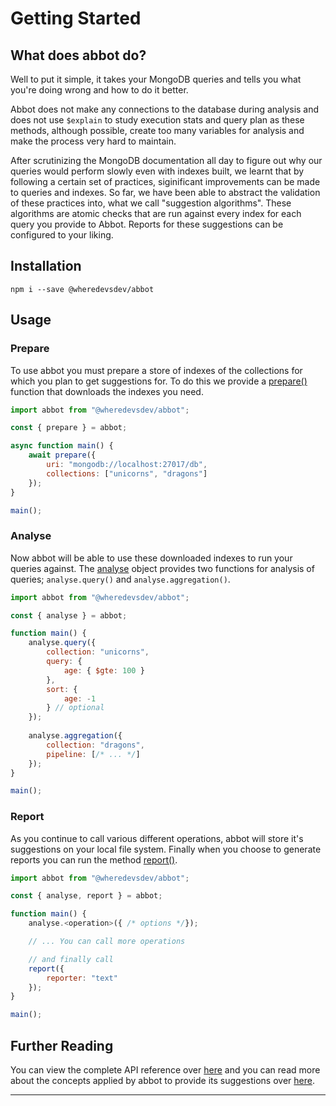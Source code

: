 # Getting Started

## What does abbot do?

Well to put it simple, it takes your MongoDB queries and tells you what you're doing wrong and how to do it better. 

Abbot does not make any connections to the database during analysis and does not use `$explain` to study execution stats and query plan as these methods, although possible, create too many variables for analysis and make the process very hard to maintain.

After scrutinizing the MongoDB documentation all day to figure out why our queries would perform slowly even with indexes built, we learnt that by following a certain set of practices, siginificant improvements can be made to queries and indexes. So far, we have been able to abstract the validation of these practices into, what we call "suggestion algorithms". These algorithms are atomic checks that are run against every index for each query you provide to Abbot. Reports for these suggestions can be configured to your liking.

## Installation

```
npm i --save @wheredevsdev/abbot
```

## Usage

### Prepare

To use abbot you must prepare a store of indexes of the collections for which you plan to get suggestions for. To do this we provide a [prepare()]() function that downloads the indexes you need.

```js
import abbot from "@wheredevsdev/abbot";

const { prepare } = abbot;

async function main() {
	await prepare({
		uri: "mongodb://localhost:27017/db",
		collections: ["unicorns", "dragons"]
	});
}

main();
```

### Analyse

Now abbot will be able to use these downloaded indexes to run your queries against. The [analyse](/api#analyse) object provides two functions for analysis of queries; `analyse.query()` and `analyse.aggregation()`. 

```js
import abbot from "@wheredevsdev/abbot";

const { analyse } = abbot;

function main() {
	analyse.query({
		collection: "unicorns",
		query: {
			age: { $gte: 100 }
		},
		sort: {
			age: -1
		} // optional
	});
	
	analyse.aggregation({
		collection: "dragons",
		pipeline: [/* ... */]
	});
}

main();
```

### Report

As you continue to call various different operations, abbot will store it's suggestions on your local file system. Finally when you choose to generate reports you can run the method [report()](/api#report). 

```js
import abbot from "@wheredevsdev/abbot";

const { analyse, report } = abbot;

function main() {
	analyse.<operation>({ /* options */});

	// ... You can call more operations

	// and finally call
	report({
		reporter: "text"
	});
}

main();
```

## Further Reading

You can view the complete API reference over [here](/api) and you can read more about the concepts applied by abbot to provide its suggestions over [here](/concept).

---

<br />
